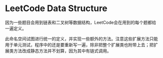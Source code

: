 # LeetCode Data Structure

因为一些题目会用到链表和二叉树等数据结构，LeetCode会在用到的每个题都给一遍定义。

此命名空间试图进行统一的定义，并实现一些额外的方法。注意这些扩展方法只能用于单元测试，程序中的还是要重新写一遍，除非把整个扩展类也附带上去；把扩展类方法改成静态方法并不划算，因为其中有链式调用。
